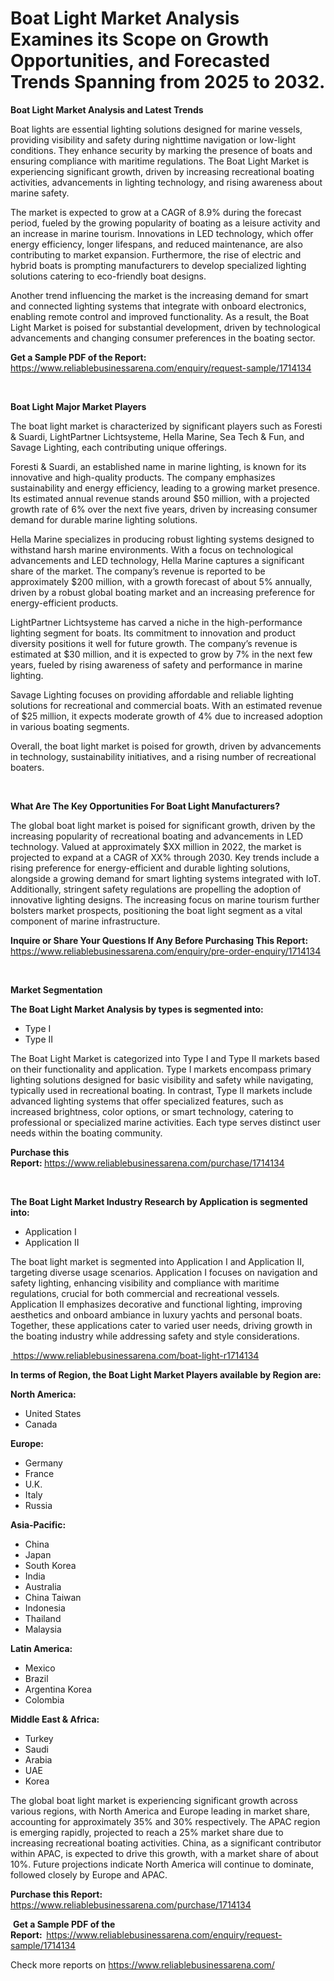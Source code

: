 <p><h1>Boat Light Market Analysis Examines its Scope on Growth Opportunities, and Forecasted Trends Spanning from 2025 to 2032.</h1></p><p><strong>Boat Light Market Analysis and Latest Trends</strong></p>
<p><p>Boat lights are essential lighting solutions designed for marine vessels, providing visibility and safety during nighttime navigation or low-light conditions. They enhance security by marking the presence of boats and ensuring compliance with maritime regulations. The Boat Light Market is experiencing significant growth, driven by increasing recreational boating activities, advancements in lighting technology, and rising awareness about marine safety.</p><p>The market is expected to grow at a CAGR of 8.9% during the forecast period, fueled by the growing popularity of boating as a leisure activity and an increase in marine tourism. Innovations in LED technology, which offer energy efficiency, longer lifespans, and reduced maintenance, are also contributing to market expansion. Furthermore, the rise of electric and hybrid boats is prompting manufacturers to develop specialized lighting solutions catering to eco-friendly boat designs.</p><p>Another trend influencing the market is the increasing demand for smart and connected lighting systems that integrate with onboard electronics, enabling remote control and improved functionality. As a result, the Boat Light Market is poised for substantial development, driven by technological advancements and changing consumer preferences in the boating sector.</p></p>
<p><strong>Get a Sample PDF of the Report:&nbsp;</strong> <a href="https://www.reliablebusinessarena.com/enquiry/request-sample/1714134?utm_campaign=1420&utm_medium=2&utm_source=Github&utm_content=ia&utm_term=11012025&utm_id=boat-light">https://www.reliablebusinessarena.com/enquiry/request-sample/1714134</a></p>
<p>&nbsp;</p>
<p><strong>Boat Light Major Market Players</strong></p>
<p><p>The boat light market is characterized by significant players such as Foresti & Suardi, LightPartner Lichtsysteme, Hella Marine, Sea Tech & Fun, and Savage Lighting, each contributing unique offerings. </p><p>Foresti & Suardi, an established name in marine lighting, is known for its innovative and high-quality products. The company emphasizes sustainability and energy efficiency, leading to a growing market presence. Its estimated annual revenue stands around $50 million, with a projected growth rate of 6% over the next five years, driven by increasing consumer demand for durable marine lighting solutions.</p><p>Hella Marine specializes in producing robust lighting systems designed to withstand harsh marine environments. With a focus on technological advancements and LED technology, Hella Marine captures a significant share of the market. The company’s revenue is reported to be approximately $200 million, with a growth forecast of about 5% annually, driven by a robust global boating market and an increasing preference for energy-efficient products.</p><p>LightPartner Lichtsysteme has carved a niche in the high-performance lighting segment for boats. Its commitment to innovation and product diversity positions it well for future growth. The company’s revenue is estimated at $30 million, and it is expected to grow by 7% in the next few years, fueled by rising awareness of safety and performance in marine lighting.</p><p>Savage Lighting focuses on providing affordable and reliable lighting solutions for recreational and commercial boats. With an estimated revenue of $25 million, it expects moderate growth of 4% due to increased adoption in various boating segments.</p><p>Overall, the boat light market is poised for growth, driven by advancements in technology, sustainability initiatives, and a rising number of recreational boaters.</p></p>
<p>&nbsp;</p>
<p><strong>What Are The Key Opportunities For Boat Light Manufacturers?</strong></p>
<p><p>The global boat light market is poised for significant growth, driven by the increasing popularity of recreational boating and advancements in LED technology. Valued at approximately $XX million in 2022, the market is projected to expand at a CAGR of XX% through 2030. Key trends include a rising preference for energy-efficient and durable lighting solutions, alongside a growing demand for smart lighting systems integrated with IoT. Additionally, stringent safety regulations are propelling the adoption of innovative lighting designs. The increasing focus on marine tourism further bolsters market prospects, positioning the boat light segment as a vital component of marine infrastructure.</p></p>
<p><strong>Inquire or Share Your Questions If Any Before Purchasing This Report:</strong> <a href="https://www.reliablebusinessarena.com/enquiry/pre-order-enquiry/1714134?utm_campaign=1420&utm_medium=2&utm_source=Github&utm_content=ia&utm_term=11012025&utm_id=boat-light">https://www.reliablebusinessarena.com/enquiry/pre-order-enquiry/1714134</a></p>
<p>&nbsp;</p>
<p><strong>Market Segmentation</strong></p>
<p><strong>The Boat Light Market Analysis by types is segmented into:</strong></p>
<p><ul><li>Type I</li><li>Type II</li></ul></p>
<p><p>The Boat Light Market is categorized into Type I and Type II markets based on their functionality and application. Type I markets encompass primary lighting solutions designed for basic visibility and safety while navigating, typically used in recreational boating. In contrast, Type II markets include advanced lighting systems that offer specialized features, such as increased brightness, color options, or smart technology, catering to professional or specialized marine activities. Each type serves distinct user needs within the boating community.</p></p>
<p><strong>Purchase this Report:&nbsp;</strong><a href="https://www.reliablebusinessarena.com/purchase/1714134?utm_campaign=1420&utm_medium=2&utm_source=Github&utm_content=ia&utm_term=11012025&utm_id=boat-light">https://www.reliablebusinessarena.com/purchase/1714134</a></p>
<p>&nbsp;</p>
<p><strong>The Boat Light Market Industry Research by Application is segmented into:</strong></p>
<p><ul><li>Application I</li><li>Application II</li></ul></p>
<p><p>The boat light market is segmented into Application I and Application II, targeting diverse usage scenarios. Application I focuses on navigation and safety lighting, enhancing visibility and compliance with maritime regulations, crucial for both commercial and recreational vessels. Application II emphasizes decorative and functional lighting, improving aesthetics and onboard ambiance in luxury yachts and personal boats. Together, these applications cater to varied user needs, driving growth in the boating industry while addressing safety and style considerations.</p></p>
<p><a href="https://www.reliablebusinessarena.com/boat-light-r1714134?utm_campaign=1420&utm_medium=2&utm_source=Github&utm_content=ia&utm_term=11012025&utm_id=boat-light">&nbsp;https://www.reliablebusinessarena.com/boat-light-r1714134</a></p>
<p><strong>In terms of Region, the Boat Light Market Players available by Region are:</strong></p>
<p>
    <p> <strong> North America: </strong>
        <ul>
            <li>United States</li>
            <li>Canada</li>
        </ul>
        </p> 
    <p> <strong> Europe: </strong>
        <ul>
            <li>Germany</li>
            <li>France</li>
            <li>U.K.</li>
            <li>Italy</li>
            <li>Russia</li>
        </ul>
        </p> 
    <p> <strong> Asia-Pacific: </strong>
        <ul>
            <li>China</li>
            <li>Japan</li>
            <li>South Korea</li>
            <li>India</li>
            <li>Australia</li>
            <li>China Taiwan</li>
            <li>Indonesia</li>
            <li>Thailand</li>
            <li>Malaysia</li>
        </ul>
        </p> 
    <p> <strong> Latin America: </strong>
        <ul>
            <li>Mexico</li>
            <li>Brazil</li>
            <li>Argentina Korea</li>
            <li>Colombia</li>
        </ul>
        </p> 
    <p> <strong> Middle East & Africa: </strong>
        <ul>
            <li>Turkey</li>
            <li>Saudi</li>
            <li>Arabia</li>
            <li>UAE</li>
            <li>Korea</li>
        </ul>
    </p>
    </p>
<p><p>The global boat light market is experiencing significant growth across various regions, with North America and Europe leading in market share, accounting for approximately 35% and 30% respectively. The APAC region is emerging rapidly, projected to reach a 25% market share due to increasing recreational boating activities. China, as a significant contributor within APAC, is expected to drive this growth, with a market share of about 10%. Future projections indicate North America will continue to dominate, followed closely by Europe and APAC.</p></p>
<p><strong>Purchase this Report: </strong><a href="https://www.reliablebusinessarena.com/purchase/1714134?utm_campaign=1420&utm_medium=2&utm_source=Github&utm_content=ia&utm_term=11012025&utm_id=boat-light">https://www.reliablebusinessarena.com/purchase/1714134</a></p>
<p>&nbsp;<strong>Get a Sample PDF of the Report:&nbsp;&nbsp;</strong><a href="https://www.reliablebusinessarena.com/enquiry/request-sample/1714134?utm_campaign=1420&utm_medium=2&utm_source=Github&utm_content=ia&utm_term=11012025&utm_id=boat-light">https://www.reliablebusinessarena.com/enquiry/request-sample/1714134</a></p>
<p><strong></strong></p>
<p>Check more reports on <a href="https://www.reliablebusinessarena.com/?utm_campaign=1420&utm_medium=2&utm_source=Github&utm_content=ia&utm_term=11012025&utm_id=boat-light">https://www.reliablebusinessarena.com/</a></p>